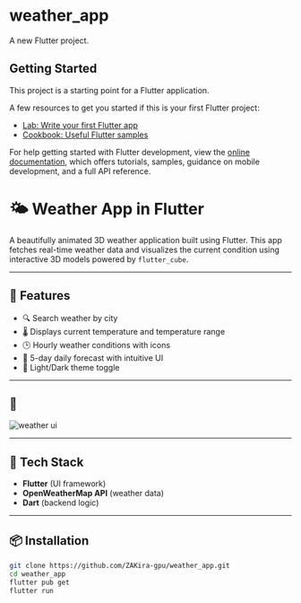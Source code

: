 # weather_app

A new Flutter project.

## Getting Started

This project is a starting point for a Flutter application.

A few resources to get you started if this is your first Flutter project:

- [Lab: Write your first Flutter app](https://docs.flutter.dev/get-started/codelab)
- [Cookbook: Useful Flutter samples](https://docs.flutter.dev/cookbook)

For help getting started with Flutter development, view the
[online documentation](https://docs.flutter.dev/), which offers tutorials,
samples, guidance on mobile development, and a full API reference.


# 🌤️  Weather App in Flutter

A beautifully animated 3D weather application built using Flutter. This app fetches real-time weather data and visualizes the current condition using interactive 3D models powered by `flutter_cube`.

---

## 🚀 Features

- 🔍 Search weather by city
- 🌡️ Displays current temperature and temperature range
- 🕒 Hourly weather conditions with icons
- 📆 5-day daily forecast with intuitive UI
- 🌙 Light/Dark theme toggle

---

## 📸 

![weather ui](https://github.com/user-attachments/assets/ff23f062-a4f1-4b6f-99dd-1c7acf78f73e)

---

## 🧱 Tech Stack

- **Flutter** (UI framework)
- **OpenWeatherMap API** (weather data)
- **Dart** (backend logic)

---

## 📦 Installation

```bash
git clone https://github.com/ZAKira-gpu/weather_app.git
cd weather_app
flutter pub get
flutter run
